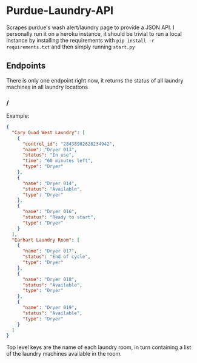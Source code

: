 # Purdue-Laundry-API
Scrapes purdue's wash alert/laundry page to provide a JSON API.
I personally run it on a heroku instance, it should be trivial to run a local
instance by installing the requirements with `pip install -r requirements.txt`
and then simply running `start.py`


## Endpoints

There is only one endpoint right now, it returns the status of all laundry machines
in all laundry locations

###  /

Example:

```json
{
  "Cary Quad West Laundry": [
    {
      "control_id": "28438902626234942",
      "name": "Dryer 013",
      "status": "In use",
      "time": "60 minutes left",
      "type": "Dryer"
    },
    {
      "name": "Dryer 014",
      "status": "Available",
      "type": "Dryer"
    },
    {
      "name": "Dryer 016",
      "status": "Ready to start",
      "type": "Dryer"
    }
  ],
  "Earhart Laundry Room": [
    {
      "name": "Dryer 017",
      "status": "End of cycle",
      "type": "Dryer"
    },
    {
      "name": "Dryer 018",
      "status": "Available",
      "type": "Dryer"
    },
    {
      "name": "Dryer 019",
      "status": "Available",
      "type": "Dryer"
    }
  ]
}
```

Top level keys are the name of each laundry room, in turn containing a list of the
laundry machines available in the room.

